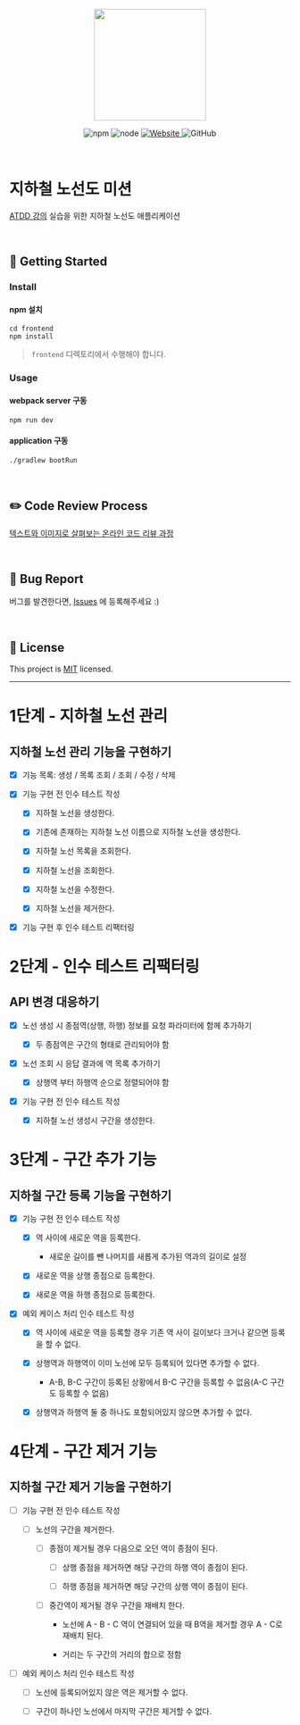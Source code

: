 <p align="center">
    <img width="200px;" src="https://raw.githubusercontent.com/woowacourse/atdd-subway-admin-frontend/master/images/main_logo.png"/>
</p>
<p align="center">
  <img alt="npm" src="https://img.shields.io/badge/npm-%3E%3D%205.5.0-blue">
  <img alt="node" src="https://img.shields.io/badge/node-%3E%3D%209.3.0-blue">
  <a href="https://edu.nextstep.camp/c/R89PYi5H" alt="nextstep atdd">
    <img alt="Website" src="https://img.shields.io/website?url=https%3A%2F%2Fedu.nextstep.camp%2Fc%2FR89PYi5H">
  </a>
  <img alt="GitHub" src="https://img.shields.io/github/license/next-step/atdd-subway-admin">
</p>

<br>

# 지하철 노선도 미션
[ATDD 강의](https://edu.nextstep.camp/c/R89PYi5H) 실습을 위한 지하철 노선도 애플리케이션

<br>

## 🚀 Getting Started

### Install
#### npm 설치
```
cd frontend
npm install
```
> `frontend` 디렉토리에서 수행해야 합니다.

### Usage
#### webpack server 구동
```
npm run dev
```
#### application 구동
```
./gradlew bootRun
```
<br>

## ✏️ Code Review Process
[텍스트와 이미지로 살펴보는 온라인 코드 리뷰 과정](https://github.com/next-step/nextstep-docs/tree/master/codereview)

<br>

## 🐞 Bug Report

버그를 발견한다면, [Issues](https://github.com/next-step/atdd-subway-admin/issues) 에 등록해주세요 :)

<br>

## 📝 License

This project is [MIT](https://github.com/next-step/atdd-subway-admin/blob/master/LICENSE.md) licensed.

---

# 1단계 - 지하철 노선 관리

## 지하철 노선 관리 기능을 구현하기

- [x] 기능 목록: 생성 / 목록 조회 / 조회 / 수정 / 삭제
    
- [x] 기능 구현 전 인수 테스트 작성

    - [x] 지하철 노선을 생성한다.

    - [x] 기존에 존재하는 지하철 노선 이름으로 지하철 노선을 생성한다.

    - [x] 지하철 노선 목록을 조회한다.

    - [x] 지하철 노선을 조회한다.

    - [x] 지하철 노선을 수정한다.

    - [x] 지하철 노선을 제거한다.

- [x] 기능 구현 후 인수 테스트 리팩터링

# 2단계 - 인수 테스트 리팩터링

## API 변경 대응하기

- [x] 노선 생성 시 종점역(상행, 하행) 정보를 요청 파라미터에 함께 추가하기

    - [x] 두 종점역은 구간의 형태로 관리되어야 함

- [x] 노선 조회 시 응답 결과에 역 목록 추가하기

    - [x] 상행역 부터 하행역 순으로 정렬되어야 함

- [x] 기능 구현 전 인수 테스트 작성

    - [x] 지하철 노선 생성시 구간을 생성한다.

# 3단계 - 구간 추가 기능

## 지하철 구간 등록 기능을 구현하기

- [x] 기능 구현 전 인수 테스트 작성

    - [x] 역 사이에 새로운 역을 등록한다.

        - 새로운 길이를 뺀 나머지를 새롭게 추가된 역과의 길이로 설정

    - [x] 새로운 역을 상행 종점으로 등록한다.

    - [x] 새로운 역을 하행 종점으로 등록한다.

- [x] 예외 케이스 처리 인수 테스트 작성

    - [x] 역 사이에 새로운 역을 등록할 경우 기존 역 사이 길이보다 크거나 같으면 등록을 할 수 없다.

    - [x] 상행역과 하행역이 이미 노선에 모두 등록되어 있다면 추가할 수 없다.

        - A-B, B-C 구간이 등록된 상황에서 B-C 구간을 등록할 수 없음(A-C 구간도 등록할 수 없음)

    - [x] 상행역과 하행역 둘 중 하나도 포함되어있지 않으면 추가할 수 없다.

# 4단계 - 구간 제거 기능

## 지하철 구간 제거 기능을 구현하기

- [ ] 기능 구현 전 인수 테스트 작성

    - [ ] 노선의 구간을 제거한다.

        - [ ] 종점이 제거될 경우 다음으로 오던 역이 종점이 된다.

            - [ ] 상행 종점을 제거하면 해당 구간의 하행 역이 종점이 된다.

            - [ ] 하행 종점을 제거하면 해당 구간의 상행 역이 종점이 된다.

        - [ ] 중간역이 제거될 경우 구간을 재배치 한다.

            - 노선에 A - B - C 역이 연결되어 있을 때 B역을 제거할 경우 A - C로 재배치 된다.

            - 거리는 두 구간의 거리의 합으로 정함

- [ ] 예외 케이스 처리 인수 테스트 작성

    - [ ] 노선에 등록되어있지 않은 역은 제거할 수 없다.

    - [ ] 구간이 하나인 노선에서 마지막 구간은 제거할 수 없다.
